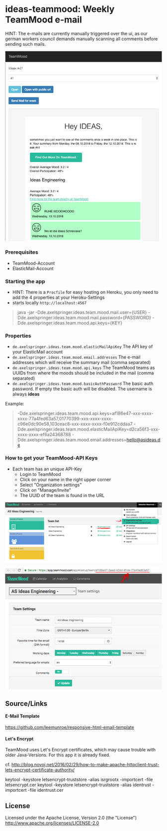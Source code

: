 # ideas-teammood: Weekly TeamMood e-mail

HINT: The e-mails are currently manually triggered over the ui, as our german workers council demands manually scanning all comments before sending such mails.

![01](docs/teammood-cover.png)

### Prerequisites

* TeamMood-Account
* ElasticMail-Account 

### Starting the app

* HINT: There is a ``Procfile`` for easy hosting on Heroku, you only need to add the 4 properties at your Heroku-Settings
* starts locally ``http://localhost:4567``
> java -jar -Dde.axelspringer.ideas.team.mood.mail.user={USER} -Dde.axelspringer.ideas.team.mood.mail.password={PASSWORD} -Dde.axelspringer.ideas.team.mood.api.keys={KEY}


### Properties

* ``de.axelspringer.ideas.team.mood.elasticMailApiKey`` The API key of your ElasticMail account
* ``de.axelspringer.ideas.team.mood.email.addresses`` The e-mail addresses which will receive the summary mail (comma separated)
* ``de.axelspringer.ideas.team.mood.api.keys`` The TeamMood teams as UUIDs from where the moods should be included in the mail (comma separated)
* ``de.axelspringer.ideas.team.mood.basicAuthPassword`` The basic auth password. If empty the basic auth will be disabled. The username is always **ideas**

Example:
> -Dde.axelspringer.ideas.team.mood.api.keys=af186e47-xxx-xxxx-xxxx-77a4fed63a57,01770399-xxx-xxxx-xxxx-c96e0dc90e58,103ceac8-xxx-xxxx-xxxx-f0e912cddaa7 -Dde.axelspringer.ideas.team.mood.elasticMailApiKey=d2ca56f3-xxx-xxxx-xxxx-ef6a24368788 -Dde.axelspringer.ideas.team.mood.email.addresses=hello@asideas.de

### How to get your TeamMood-API Keys

* Each team has an unique API-Key
    * Login to TeamMood
    * Click on your name in the right upper corner
    * Select "Organization settings"
    * Click on "Manage/Invite" 
    * The UUID of the team is found in the URL

![01](docs/teammood-01.png)

![02](docs/teammood-02.png)

## Source/Links

#### E-Mail Template 
https://github.com/leemunroe/responsive-html-email-template

#### Let's Encrypt

TeamMood uses Let's Encrypt certificates, which may cause trouble with older Java-Versions. For this app it is already fixed.

cf. http://blog.novoj.net/2016/02/29/how-to-make-apache-httpclient-trust-lets-encrypt-certificate-authority/

keytool -keystore letsencrypt-truststore -alias isrgrootx -importcert -file letsencrypt.cer
keytool -keystore letsencrypt-truststore -alias identrust -importcert -file identrust.cer

##  License

Licensed under the Apache License, Version 2.0 (the "License") http://www.apache.org/licenses/LICENSE-2.0